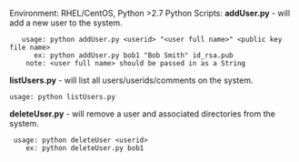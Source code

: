 
Environment: RHEL/CentOS, Python >2.7
Python Scripts:
**addUser.py** - will add a new user to the system. 
	

       usage: python addUser.py <userid> "<user full name>" <public key file name>
    	  ex: python addUser.py bob1 "Bob Smith" id_rsa.pub
    	note: <user full name> should be passed in as a String

**listUsers.py** - will list all users/userids/comments on the system. 
	

    usage: python listUsers.py
    
    	
**deleteUser.py** - will remove a user and associated directories from the system. 
	

     usage: python deleteUser <userid>
	   	ex: python deleteUser.py bob1 
